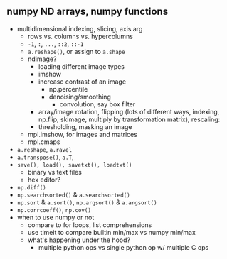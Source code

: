 ## numpy ND arrays, numpy functions

- multidimensional indexing, slicing, axis arg
    - rows vs. columns vs. hypercolumns
    - `-1`, `:`, `...`, `::2`, `::-1`
    - `a.reshape()`, or assign to `a.shape`
    - ndimage?
        - loading different image types
        - imshow
        - increase contrast of an image
            - np.percentile
            - denoising/smoothing
                - convolution, say box filter
        - array/image rotation, flipping (lots of different ways, indexing, np.flip, skimage, multiply by transformation matrix), rescaling:
        - thresholding, masking an image
    - mpl.imshow, for images and matrices
    - mpl.cmaps
- `a.reshape`, `a.ravel`
- `a.transpose()`, `a.T`,
- `save(), load(), savetxt(), loadtxt()`
    - binary vs text files
    - hex editor?
- `np.diff()`
- `np.searchsorted()` & `a.searchsorted()`
- `np.sort` & `a.sort()`, `np.argsort()` & `a.argsort()`
- `np.corrcoeff()`, `np.cov()`
- when to use numpy or not
    - compare to for loops, list comprehensions
    - use timeit to compare builtin min/max vs numpy min/max
    - what's happening under the hood?
        - multiple python ops vs single python op w/ multiple C ops
